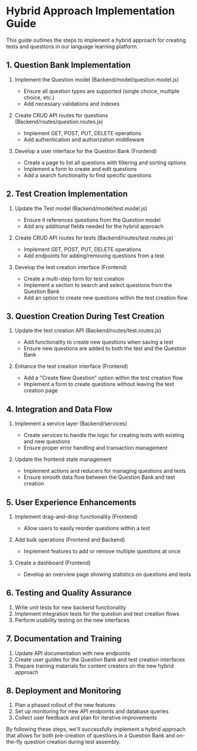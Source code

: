 # Hybrid Approach Implementation Guide

This guide outlines the steps to implement a hybrid approach for creating tests and questions in our language learning platform.

## 1. Question Bank Implementation

1. Implement the Question model (Backend/model/question.model.js)

   - Ensure all question types are supported (single choice, multiple choice, etc.)
   - Add necessary validations and indexes

2. Create CRUD API routes for questions (Backend/routes/question.routes.js)

   - Implement GET, POST, PUT, DELETE operations
   - Add authentication and authorization middleware

3. Develop a user interface for the Question Bank (Frontend)
   - Create a page to list all questions with filtering and sorting options
   - Implement a form to create and edit questions
   - Add a search functionality to find specific questions

## 2. Test Creation Implementation

1. Update the Test model (Backend/model/test.model.js)

   - Ensure it references questions from the Question model
   - Add any additional fields needed for the hybrid approach

2. Create CRUD API routes for tests (Backend/routes/test.routes.js)

   - Implement GET, POST, PUT, DELETE operations
   - Add endpoints for adding/removing questions from a test

3. Develop the test creation interface (Frontend)
   - Create a multi-step form for test creation
   - Implement a section to search and select questions from the Question Bank
   - Add an option to create new questions within the test creation flow

## 3. Question Creation During Test Creation

1. Update the test creation API (Backend/routes/test.routes.js)

   - Add functionality to create new questions when saving a test
   - Ensure new questions are added to both the test and the Question Bank

2. Enhance the test creation interface (Frontend)
   - Add a "Create New Question" option within the test creation flow
   - Implement a form to create questions without leaving the test creation page

## 4. Integration and Data Flow

1. Implement a service layer (Backend/services)

   - Create services to handle the logic for creating tests with existing and new questions
   - Ensure proper error handling and transaction management

2. Update the frontend state management
   - Implement actions and reducers for managing questions and tests
   - Ensure smooth data flow between the Question Bank and test creation

## 5. User Experience Enhancements

1. Implement drag-and-drop functionality (Frontend)

   - Allow users to easily reorder questions within a test

2. Add bulk operations (Frontend and Backend)

   - Implement features to add or remove multiple questions at once

3. Create a dashboard (Frontend)
   - Develop an overview page showing statistics on questions and tests

## 6. Testing and Quality Assurance

1. Write unit tests for new backend functionality
2. Implement integration tests for the question and test creation flows
3. Perform usability testing on the new interfaces

## 7. Documentation and Training

1. Update API documentation with new endpoints
2. Create user guides for the Question Bank and test creation interfaces
3. Prepare training materials for content creators on the new hybrid approach

## 8. Deployment and Monitoring

1. Plan a phased rollout of the new features
2. Set up monitoring for new API endpoints and database queries
3. Collect user feedback and plan for iterative improvements

By following these steps, we'll successfully implement a hybrid approach that allows for both pre-creation of questions in a Question Bank and on-the-fly question creation during test assembly.
